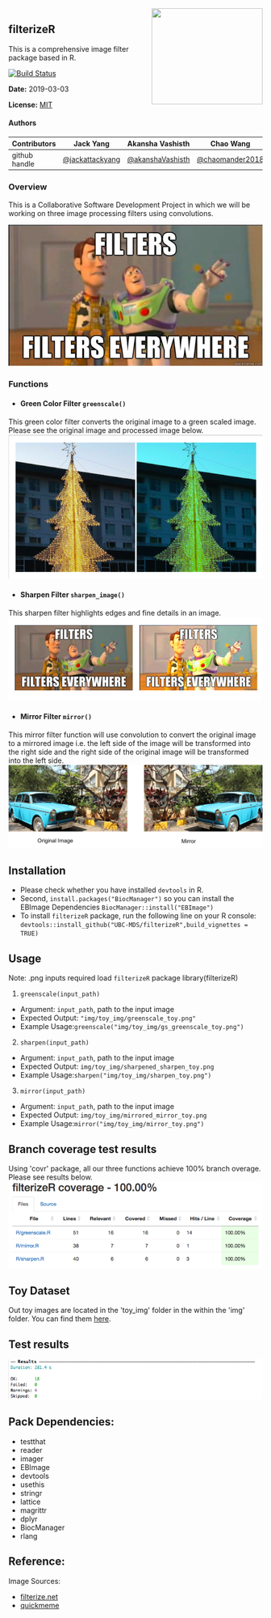 <img src="https://filterize.net/wp-content/uploads/2018/02/logo_text_bottom-2.png" align="right" height="190" width="220"/>

## filterizeR
This is a comprehensive image filter package based in R.

[![Build Status](https://travis-ci.org/UBC-MDS/filterizeR.svg?branch=master)](https://travis-ci.org/UBC-MDS/filterizeR)

**Date:** 2019-03-03

**License:** [MIT](https://opensource.org/licenses/MIT)

#### Authors

|Contributors |Jack Yang| Akansha Vashisth |Chao Wang|
|---|---|---|----|
|github handle|[@jackattackyang](https://github.com/jackattackyang)|[@akanshaVashisth](https://github.com/akanshaVashisth)|[@chaomander2018](https://github.com/chaomander2018)|

### Overview

This is a Collaborative Software Development Project in which we will be working on three image processing filters using convolutions.

![theme](img/theme.png)
### Functions

- #### Green Color Filter `greenscale()`
This green color filter converts the original image to a green scaled image.
Please see the original image and processed image below.
![insert green filter before and after](img/greenscale_eff.png)

- #### Sharpen Filter `sharpen_image()`
This sharpen filter highlights edges and fine details in an image.
![insert a cropped image before and after](img/sharpen_eff.png)

- #### Mirror Filter `mirror()`
This mirror filter function will use convolution to convert the original image to a mirrored image i.e. the left side of the image will be transformed into the right side and the right side of the original image will be transformed into the left side.
![insert flag image before and after](img/mirror_eff.png)

## Installation
- Please check whether you have installed `devtools` in R.
- Second, `install.packages("BiocManager")` so you can install the EBImage Dependencies `BiocManager::install("EBImage")`
- To install `filterizeR` package, run the following line on your R console:
`devtools::install_github("UBC-MDS/filterizeR",build_vignettes = TRUE)`



## Usage
Note: .png inputs required
load `filterizeR` package
library(filterizeR)

1. `greenscale(input_path)`
 - Argument: `input_path`, path to the input image
 - Expected Output: `"img/toy_img/greenscale_toy.png"`
 - Example Usage:`greenscale("img/toy_img/gs_greenscale_toy.png")`


2. `sharpen(input_path)`
 - Argument: `input_path`, path to the input image
 - Expected Output: `img/toy_img/sharpened_sharpen_toy.png`
 - Example Usage:`sharpen("img/toy_img/sharpen_toy.png")`


3. `mirror(input_path)`
 - Argument: `input_path`, path to the input image
 - Expected Output: `img/toy_img/mirrored_mirror_toy.png`
 - Example Usage:`mirror("img/toy_img/mirror_toy.png")`


## Branch coverage test results
Using 'covr' package, all our three functions achieve 100% branch overage. Please see results below.
![covr](doc/covr.png)

## Toy Dataset
Out toy images are located in the 'toy_img' folder in the within the 'img' folder. You can find them [here](img/toy_img).


## Test results
![test results](doc/zero_test_error.png)

## Pack Dependencies:
- testthat
- reader
- imager
- EBImage
- devtools
- usethis
- stringr
- lattice
- magrittr
- dplyr
- BiocManager
- rlang


## Reference:
Image Sources:
- [filterize.net](https://filterize.net/wp-content/uploads/2018/02/logo_text_bottom-2.png)
- [quickmeme](http://www.quickmeme.com/img/2f/2f516b33efd7251b57bad254f1688131458e13d005972810676ea9622a6c4d29.jpg)
